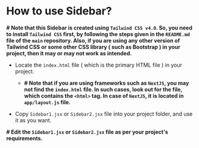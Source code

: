 # How to use Sidebar?

**# Note that this Sidebar is created using `Tailwind CSS v4.0`. So, you need to install `Tailwind CSS` first, by following the steps given in the `README.md` file of the `main` repository. Also, if you are using any other version of Tailwind CSS or some other CSS library ( such as Bootstrap ) in your project, then it may or may not work as intended.**

-   Locate the `index.html` file ( which is the primary HTML file ) in your project.

    -   **# Note that if you are using frameworks such as `NextJS`, you may not find the `index.html` file. In such cases, look out for the file, which contains the `<html>` tag. In case of `NextJS`, it is located in `app/layout.js` file.**

-   Copy `Sidebar1.jsx` or `Sidebar2.jsx` file into your project folder, and use it as you want.

**# Edit the `Sidebar1.jsx` or `Sidebar2.jsx` file as per your project's requirements.**
